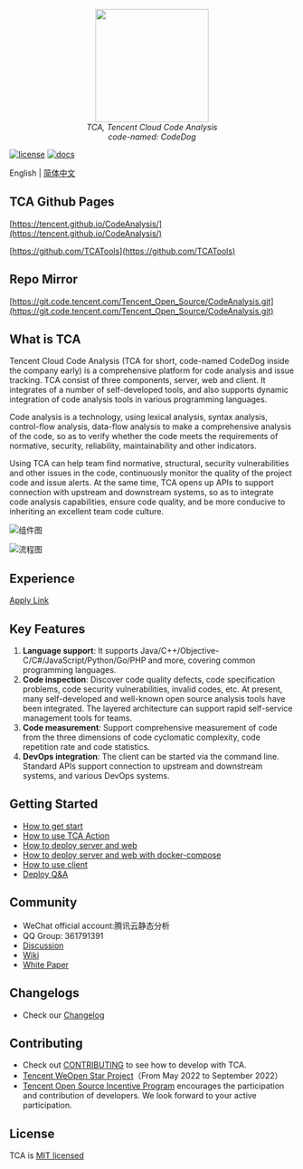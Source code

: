 <p align="center">
    <img src='https://tencent.github.io/CodeAnalysis/media/Logo.svg' width="200"/>
    <br />
    <em>TCA, Tencent Cloud Code Analysis</em>
    <br />
    <em>code-named: CodeDog</em>
</p>

[![license](https://img.shields.io/badge/License-MIT-brightgreen.svg?style=flat)](LICENSE) [![docs](https://img.shields.io/badge/docs-read-brightgreen.svg?style=flat)](https://tencent.github.io/CodeAnalysis/)

English | [简体中文](README_ZH.md)

## TCA Github Pages

[https://tencent.github.io/CodeAnalysis/](https://tencent.github.io/CodeAnalysis/)

[https://github.com/TCATools](https://github.com/TCATools)

## Repo Mirror

[https://git.code.tencent.com/Tencent_Open_Source/CodeAnalysis.git](https://git.code.tencent.com/Tencent_Open_Source/CodeAnalysis.git)

## What is TCA

Tencent Cloud Code Analysis (TCA for short, code-named CodeDog inside the company early) is a comprehensive platform for code analysis and issue tracking. TCA consist of three components, server, web and client. It integrates of a number of self-developed tools, and also supports dynamic integration of code analysis tools in various programming languages.

Code analysis is a technology, using lexical analysis, syntax analysis, control-flow analysis, data-flow analysis to make a comprehensive analysis of the code, so as to verify whether the code meets the requirements of normative, security, reliability, maintainability and other indicators.

Using TCA can help team find normative, structural, security vulnerabilities and other issues in the code, continuously monitor the quality of the project code and issue alerts. At the same time, TCA opens up APIs to support connection with upstream and downstream systems, so as to integrate code analysis capabilities, ensure code quality, and be more conducive to inheriting an excellent team code culture.

![组件图](https://tencent.github.io/CodeAnalysis/media/Components.png)

![流程图](https://tencent.github.io/CodeAnalysis/media/Flow.png)

## Experience

[Apply Link](http://tca.tencent.com)

## Key Features

1. **Language support**: It supports Java/C++/Objective-C/C#/JavaScript/Python/Go/PHP and more, covering common programming languages.  
2. **Code inspection**: Discover code quality defects, code specification problems, code security vulnerabilities, invalid codes, etc. At present, many self-developed and well-known open source analysis tools have been integrated. The layered architecture can support rapid self-service management tools for teams.
3. **Code measurement**: Support comprehensive measurement of code from the three dimensions of code cyclomatic complexity, code repetition rate and code statistics.
4. **DevOps integration**: The client can be started via the command line. Standard APIs support connection to upstream and downstream systems, and various DevOps systems.

## Getting Started

- [How to get start](https://tencent.github.io/CodeAnalysis/)
- [How to use TCA Action](https://github.com/TCATools/TCA-action/blob/main/README.md)
- [How to deploy server and web](https://tencent.github.io/CodeAnalysis/zh/quickStarted/deploySever.html#通过源代码)
- [How to deploy server and web with docker-compose](https://tencent.github.io/CodeAnalysis/zh/quickStarted/deploySever.html#通过docker-compose)
- [How to use client](https://tencent.github.io/CodeAnalysis/zh/quickStarted/deployClient.html)
- [Deploy Q&A](https://tencent.github.io/CodeAnalysis/zh/quickStarted/FAQ.html)

## Community

- WeChat official account:腾讯云静态分析
- QQ Group: 361791391
- [Discussion](https://github.com/Tencent/CodeAnalysis/discussions)
- [Wiki](https://github.com/Tencent/CodeAnalysis/wiki)
- [White Paper](腾讯云代码分析白皮书.pdf)

## Changelogs

- Check our [Changelog](CHANGELOG.md)

## Contributing

- Check out [CONTRIBUTING](CONTRIBUTING.md) to see how to develop with TCA.
- [Tencent WeOpen Star Project](https://github.com/weopenprojects/WeOpen-Star/issues/19#issue-1228583868)（From May 2022 to September 2022）
- [Tencent Open Source Incentive Program](https://opensource.tencent.com/contribution) encourages the participation and contribution of developers. We look forward to your active participation.

## License

TCA is [MIT licensed](LICENSE)
